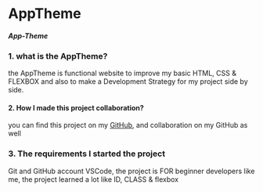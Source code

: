 # AppTheme


#### ***App-Theme***
   

   ### 1. what is the AppTheme?

   the AppTheme is functional website to improve my basic HTML, CSS & FLEXBOX and also to make a Development Strategy for my project side by side.

   #### 2. How I made this project collaboration?

   you can find this project on my [GitHub](https://github.com/galalkoro), and collaboration on my GitHub as well 

   ### 3. The requirements I started the project 
   Git and GitHub account VSCode, the project is FOR beginner developers like me, the project learned  a lot like ID, CLASS & flexbox 